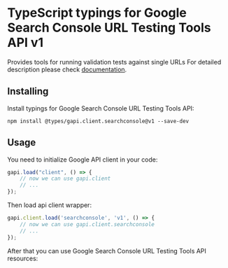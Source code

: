 # TypeScript typings for Google Search Console URL Testing Tools API v1
Provides tools for running validation tests against single URLs
For detailed description please check [documentation](https://developers.google.com/webmaster-tools/search-console-api/).

## Installing

Install typings for Google Search Console URL Testing Tools API:
```
npm install @types/gapi.client.searchconsole@v1 --save-dev
```

## Usage

You need to initialize Google API client in your code:
```typescript
gapi.load("client", () => { 
    // now we can use gapi.client
    // ... 
});
```

Then load api client wrapper:
```typescript
gapi.client.load('searchconsole', 'v1', () => {
    // now we can use gapi.client.searchconsole
    // ... 
});
```



After that you can use Google Search Console URL Testing Tools API resources:

```typescript
```